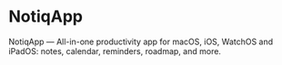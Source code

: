 # NotiqApp
NotiqApp — All-in-one productivity app for macOS, iOS, WatchOS and iPadOS: notes, calendar, reminders, roadmap, and more.

